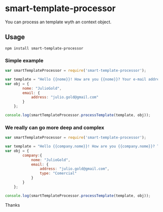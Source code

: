 # smart-template-processor
You can process an template wyth an context object.  


## Usage  

```
npm install smart-template-processor
```

### Simple example  

```javascript
var smartTemplateProcessor = require('smart-template-processor');

var template = "Hello {{nome}}! How are you {{nome}}? Your e-mail address is: {{email.address}}?";
var obj = {
		nome: "JulioGold",
		email: {
			address: "julio.gold@gmail.com"
		}
	};

console.log(smartTemplateProcessor.processTemplate(template, obj));
```  

### We really can go more deep and complex 

```javascript
var smartTemplateProcessor = require('smart-template-processor');

var template = "Hello {{company.nome}}! How are you {{company.nome}}? This is your {{company.email.type}} e-mail address {{company.email.address}}?";
var obj = {
		company:{
			nome: "JulioGold",
			email: {
				address: "julio.gold@gmail.com",
				type: "Comercial"
			}
		}
	};

console.log(smartTemplateProcessor.processTemplate(template, obj));
```  
Thanks  